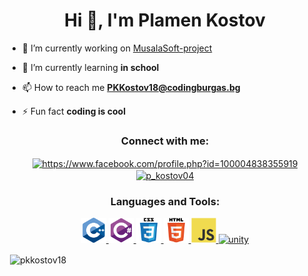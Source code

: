 <h1 align="center">Hi 👋, I'm Plamen Kostov</h1>

- 🔭 I’m currently working on [MusalaSoft-project](https://github.com/PKKostov18/Musala-Soft-Project)

- 🌱 I’m currently learning **in school**

- 📫 How to reach me **PKKostov18@codingburgas.bg**

- ⚡ Fun fact **coding is cool**


<h3 align="center">Connect with me:</h3>
<p align="center">
<a href="https://www.facebook.com/profile.php?id=100004838355919" target="blank"><img align="center" src="https://cdn4.iconfinder.com/data/icons/social-messaging-ui-color-shapes-2-free/128/social-facebook-circle-512.png" alt="https://www.facebook.com/profile.php?id=100004838355919" height="40" width="40" /></a>
<a href="https://instagram.com/p_kostov04" target="blank"><img align="center" src="https://upload.wikimedia.org/wikipedia/commons/thumb/a/a5/Instagram_icon.png/1024px-Instagram_icon.png" alt="p_kostov04" height="40" width="40" /></a>
</p>

<h3 align="center">Languages and Tools:</h3>
<p align="center"> <a href="https://www.w3schools.com/cpp/" target="_blank"> <img src="https://raw.githubusercontent.com/devicons/devicon/master/icons/cplusplus/cplusplus-original.svg" alt="cplusplus" width="40" height="40"/> </a> <a href="https://www.w3schools.com/cs/" target="_blank"> <img src="https://raw.githubusercontent.com/devicons/devicon/master/icons/csharp/csharp-original.svg" alt="csharp" width="40" height="40"/> </a> <a href="https://www.w3schools.com/css/" target="_blank"> <img src="https://raw.githubusercontent.com/devicons/devicon/master/icons/css3/css3-original-wordmark.svg" alt="css3" width="40" height="40"/> </a> <a href="https://www.w3.org/html/" target="_blank"> <img src="https://raw.githubusercontent.com/devicons/devicon/master/icons/html5/html5-original-wordmark.svg" alt="html5" width="40" height="40"/> </a> <a href="https://developer.mozilla.org/en-US/docs/Web/JavaScript" target="_blank"> <img src="https://raw.githubusercontent.com/devicons/devicon/master/icons/javascript/javascript-original.svg" alt="javascript" width="40" height="40"/> </a> <a href="https://unity.com/" target="_blank"> <img src="https://www.vectorlogo.zone/logos/unity3d/unity3d-icon.svg" alt="unity" width="40" height="40"/> </a> </p>

<p>&nbsp;<img align="center" src="https://github-readme-stats.vercel.app/api?username=pkkostov18&show_icons=true&theme=tokyonight&hide_border=true&locale=en" alt="pkkostov18" /></p>
